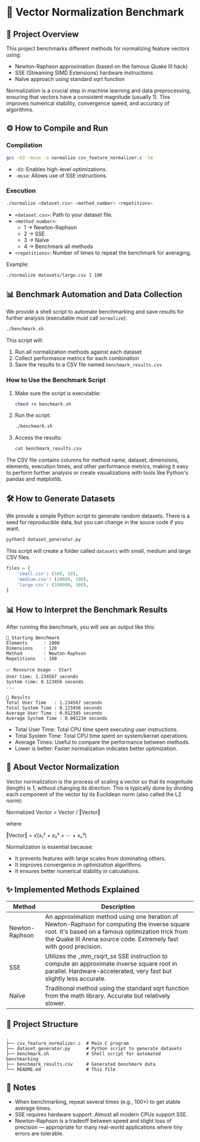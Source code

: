 # 🧹 Vector Normalization Benchmark

## 📜 Project Overview

This project benchmarks different methods for normalizing feature vectors using:

- Newton-Raphson approximation (based on the famous Quake III hack)
- SSE (Streaming SIMD Extensions) hardware instructions
- Naïve approach using standard sqrt function

Normalization is a crucial step in machine learning and data preprocessing, ensuring that vectors have a consistent magnitude (usually 1). This improves numerical stability, convergence speed, and accuracy of algorithms.

## ⚙️ How to Compile and Run

### Compilation

```bash
gcc -O3 -msse -o normalize csv_feature_normalizer.c -lm
```

- `-O3`: Enables high-level optimizations.
- `-msse`: Allows use of SSE instructions.

### Execution

```bash
./normalize <dataset.csv> <method_number> <repetitions>
```

- `<dataset.csv>`: Path to your dataset file.
- `<method_number>`:
  - 1 → Newton-Raphson
  - 2 → SSE
  - 3 → Naïve
  - 4 → Benchmark all methods
- `<repetitions>`: Number of times to repeat the benchmark for averaging.

Example:

```bash
./normalize datasets/large.csv 1 100
```

## 📊 Benchmark Automation and Data Collection

We provide a shell script to automate benchmarking and save results for further analysis (executable must call `normalize`):

```bash
./benchmark.sh
```

This script will:

1. Run all normalization methods against each dataset
2. Collect performance metrics for each combination
3. Save the results to a CSV file named `benchmark_results.csv`

### How to Use the Benchmark Script

1. Make sure the script is executable:

   ```bash
   chmod +x benchmark.sh
   ```

2. Run the script:

   ```bash
   ./benchmark.sh
   ```

3. Access the results:
   ```bash
   cat benchmark_results.csv
   ```

The CSV file contains columns for method name, dataset, dimensions, elements, execution times, and other performance metrics, making it easy to perform further analysis or create visualizations with tools like Python's pandas and matplotlib.

## 🛠️ How to Generate Datasets

We provide a simple Python script to generate random datasets. There is a seed for reproducible data, but you can change in the souce code if you want.

```python
python3 dataset_generator.py
```

This script will create a folder called `datasets` with small, medium and large CSV files.

```python
files = {
    'small.csv': (100, 10),
    'medium.csv': (10000, 100),
    'large.csv': (100000, 300),
}
```

## 📊 How to Interpret the Benchmark Results

After running the benchmark, you will see an output like this:

```
🏁 Starting Benchmark
Elements      : 1000
Dimensions    : 128
Method        : Newton-Raphson
Repetitions   : 100

📈 Resource Usage - Start
User time: 1.234567 seconds
System time: 0.123456 seconds
...

🔎 Results
Total User Time   : 1.234567 seconds
Total System Time : 0.123456 seconds
Average User Time : 0.012345 seconds
Average System Time : 0.001234 seconds
```

- Total User Time: Total CPU time spent executing user instructions.
- Total System Time: Total CPU time spent on system/kernel operations.
- Average Times: Useful to compare the performance between methods.
- Lower is better: Faster normalization indicates better optimization.

## 🧠 About Vector Normalization

Vector normalization is the process of scaling a vector so that its magnitude (length) is 1, without changing its direction. This is typically done by dividing each component of the vector by its Euclidean norm (also called the L2 norm):

Normalized Vector = Vector / ‖Vector‖

where

‖Vector‖ = √(x₁² + x₂² + ⋯ + xₙ²)

Normalization is essential because:

- It prevents features with large scales from dominating others.
- It improves convergence in optimization algorithms.
- It ensures better numerical stability in calculations.

## ✨ Implemented Methods Explained

| Method         | Description                                                                                                                                                                                                              |
| -------------- | ------------------------------------------------------------------------------------------------------------------------------------------------------------------------------------------------------------------------ |
| Newton-Raphson | An approximation method using one iteration of Newton-Raphson for computing the inverse square root. It's based on a famous optimization trick from the Quake III Arena source code. Extremely fast with good precision. |
| SSE            | Utilizes the \_mm_rsqrt_ss SSE instruction to compute an approximate inverse square root in parallel. Hardware-accelerated, very fast but slightly less accurate.                                                        |
| Naïve          | Traditional method using the standard sqrt function from the math library. Accurate but relatively slower.                                                                                                               |

## 📂 Project Structure

```
.
├── csv_feature_normalizer.c  # Main C program
├── dataset_generator.py      # Python script to generate datasets
├── benchmark.sh              # Shell script for automated benchmarking
├── benchmark_results.csv     # Generated benchmark data
└── README.md                 # This file
```

## 📢 Notes

- When benchmarking, repeat several times (e.g., 100+) to get stable average times.
- SSE requires hardware support. Almost all modern CPUs support SSE.
- Newton-Raphson is a tradeoff between speed and slight loss of precision — appropriate for many real-world applications where tiny errors are tolerable.
